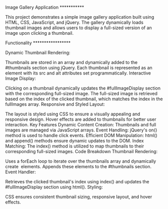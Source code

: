 Image Gallery Application ***********

This project demonstrates a simple image gallery application built using HTML, CSS, JavaScript, and jQuery. The gallery dynamically loads thumbnail images and allows users to display a full-sized version of an image upon clicking a thumbnail.

Functionality *****************

Dynamic Thumbnail Rendering:

Thumbnails are stored in an array and dynamically added to the #thumbnails section using jQuery.
Each thumbnail is represented as an <img> element with its src and alt attributes set programmatically.
Interactive Image Display:

Clicking on a thumbnail dynamically updates the #fullImageDisplay section with the corresponding full-sized image.
The full-sized image is retrieved based on the index of the clicked thumbnail, which matches the index in the fullImages array.
Responsive and Styled Layout:

The layout is styled using CSS to ensure a visually appealing and responsive design.
Hover effects are added to thumbnails for better user interaction.
Key Features
Dynamic Content Creation: Thumbnails and full images are managed via JavaScript arrays.
Event Handling: jQuery's on() method is used to handle click events.
Efficient DOM Manipulation: html() and append() methods ensure dynamic updates to the DOM.
Index Matching: The index() method is utilized to map thumbnails to their corresponding full-sized images.
Code Breakdown
Thumbnail Rendering:

Uses a forEach loop to iterate over the thumbnails array and dynamically create <img> elements.
Appends these elements to the #thumbnails section.
Event Handler:

Retrieves the clicked thumbnail's index using index() and updates the #fullImageDisplay section using html().
Styling:

CSS ensures consistent thumbnail sizing, responsive layout, and hover effects.
